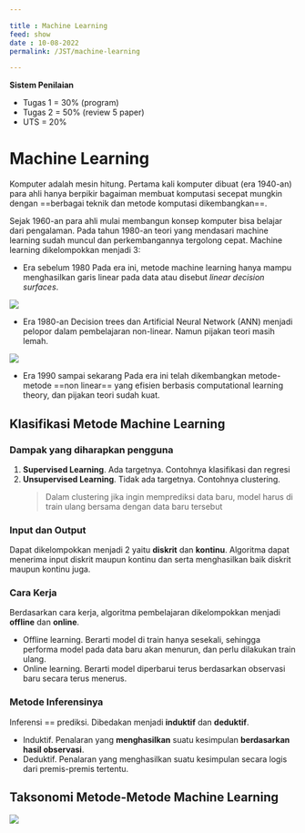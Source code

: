 ```yaml
---

title : Machine Learning
feed: show
date : 10-08-2022
permalink: /JST/machine-learning

---
```


**Sistem Penilaian**

- Tugas 1 = 30% (program)
- Tugas 2 = 50% (review 5 paper)
- UTS = 20%

# Machine Learning

Komputer adalah mesin hitung. Pertama kali komputer dibuat (era 1940-an) para ahli hanya berpikir bagaiman membuat komputasi secepat mungkin dengan ==berbagai teknik dan metode komputasi dikembangkan==.

Sejak 1960-an para ahli mulai membangun konsep komputer bisa belajar dari pengalaman. Pada tahun 1980-an teori yang mendasari machine learning sudah muncul dan perkembangannya tergolong cepat. Machine learning dikelompokkan menjadi 3:

- Era sebelum 1980
	Pada era ini, metode machine learning hanya mampu menghasilkan garis linear pada data atau disebut _linear decision surfaces_.

![](https://automaticaddison.com/wp-content/uploads/2019/07/linearly-separable.png)

- Era 1980-an
	Decision trees dan Artificial Neural Network (ANN) menjadi pelopor dalam pembelajaran non-linear. Namun pijakan teori masih lemah.

![](../assets/img/2022-08-11-22-55-47.png)

- Era 1990 sampai sekarang
	Pada era ini telah dikembangkan metode-metode ==non linear== yang efisien berbasis computational learning theory, dan pijakan teori sudah kuat.

## Klasifikasi Metode Machine Learning

### Dampak yang diharapkan pengguna

1. __Supervised Learning__. Ada targetnya. Contohnya klasifikasi dan regresi
2. __Unsupervised Learning__. Tidak ada targetnya. Contohnya clustering.
	> Dalam clustering jika ingin memprediksi data baru, model harus di train ulang bersama dengan data baru tersebut

### Input dan Output

Dapat dikelompokkan menjadi 2 yaitu __diskrit__ dan __kontinu__. Algoritma dapat menerima input diskrit maupun kontinu dan serta menghasilkan baik diskrit maupun kontinu juga.

### Cara Kerja

Berdasarkan cara kerja, algoritma pembelajaran dikelompokkan menjadi __offline__ dan __online__.

- Offline learning. Berarti model di train hanya sesekali, sehingga performa model pada data baru akan menurun, dan perlu dilakukan train ulang.
- Online learning. Berarti model diperbarui terus berdasarkan observasi baru secara terus menerus.

### Metode Inferensinya

Inferensi == prediksi. Dibedakan menjadi __induktif__ dan __deduktif__.

- Induktif. Penalaran yang __menghasilkan__ suatu kesimpulan __berdasarkan hasil observasi__.
- Deduktif. Penalaran yang menghasilkan suatu kesimpulan secara logis dari premis-premis tertentu.

## Taksonomi Metode-Metode Machine Learning

![](../assets/img/2022-08-11-23-14-24.png)

